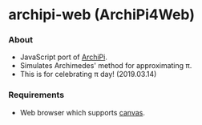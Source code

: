 # archipi-web (ArchiPi4Web)

### About
- JavaScript port of [ArchiPi](https://github.com/Avantgarde95/ArchiPi).
- Simulates Archimedes' method for approximating &pi;.
- This is for celebrating &pi; day! (2019.03.14)

### Requirements
- Web browser which supports [canvas](https://developer.mozilla.org/docs/Web/HTML/Canvas).
